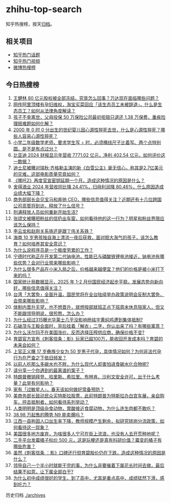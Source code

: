 # zhihu-top-search

知乎热搜榜，按天[归档](./archives)。

## 相关项目

- [知乎热门话题](https://github.com/justjavac/zhihu-trending-hot-questions)
- [知乎热门视频](https://github.com/justjavac/zhihu-trending-hot-video)
- [微博热搜榜](https://github.com/justjavac/weibo-trending-hot-search)

## 今日热搜榜

<!-- BEGIN -->
<!-- 最后更新时间 Tue Mar 25 2025 03:27:16 GMT+0800 (China Standard Time) -->

1. [王健林 80 亿元股权被全部冻结，究竟怎么回事？万达现在面临哪些问题？](https://www.zhihu.com/search?q=https%3A%2F%2Fapi.zhihu.com%2Fquestions%2F15657394578)
1. [网传阿里顶楼有孕妇维权，淘宝买菜回应「该生态员工未被辞退」，什么是生态员工？如何从法律角度解读？](https://www.zhihu.com/search?q=https%3A%2F%2Fapi.zhihu.com%2Fquestions%2F15678164353)
1. [孩子不幸离世，父母投保 50 万保险公司最初拒赔只退还 1.38 万保费，重疾险理赔难题如何化解？](https://www.zhihu.com/search?q=https%3A%2F%2Fapi.zhihu.com%2Fquestions%2F15654002084)
1. [2000 年 0 时 0 分出生的世纪婴儿因心源性猝死去世，什么是心源性猝死？哪些人容易心源性猝死？](https://www.zhihu.com/search?q=https%3A%2F%2Fapi.zhihu.com%2Fquestions%2F15658689284)
1. [小学二年级数学老师，要求学生写 ÷ 时，必须横线尺子比着写、两个点特别圆，是不是有点过分？](https://www.zhihu.com/search?q=https%3A%2F%2Fapi.zhihu.com%2Fquestions%2F452000285)
1. [比亚迪 2024 财报显示年营收 7771.02 亿元，净利 402.54 亿元，如何评价这一数据？](https://www.zhihu.com/search?q=https%3A%2F%2Fapi.zhihu.com%2Fquestions%2F15679199781)
1. [迪士尼被曝对瑞秋·齐格勒主演的新《白雪公主》毫无信心，称其是2.7亿美元的灾难，这部电影质量究竟如何？](https://www.zhihu.com/search?q=https%3A%2F%2Fapi.zhihu.com%2Fquestions%2F14863879786)
1. [《哪吒2》再度官宣密钥延期一个月，造成这种情况的原因是什么？](https://www.zhihu.com/search?q=https%3A%2F%2Fapi.zhihu.com%2Fquestions%2F15471519639)
1. [舍得酒业 2024 年营收同比降 24.41%，归母利润降 80.46%，什么原因造成业绩大幅下降？](https://www.zhihu.com/search?q=https%3A%2F%2Fapi.zhihu.com%2Fquestions%2F1887453420669072694)
1. [商务部部长会见宝马和奔驰 CEO，哪些信息值得关注？近期还有十几位跨国公司高管将到访，释放了什么信号？](https://www.zhihu.com/search?q=https%3A%2F%2Fapi.zhihu.com%2Fquestions%2F15596215038)
1. [刑满释放人员如何重新开始生活?](https://www.zhihu.com/search?q=https%3A%2F%2Fapi.zhihu.com%2Fquestions%2F44127680)
1. [张颂文被曝把粉丝的信扔出车窗，如何看待他的这一行为？明星和粉丝界限应该怎么保持？](https://www.zhihu.com/search?q=https%3A%2F%2Fapi.zhihu.com%2Fquestions%2F15657738223)
1. [李云龙和赵刚关系铁还是跟丁伟关系铁？](https://www.zhihu.com/search?q=https%3A%2F%2Fapi.zhihu.com%2Fquestions%2F301339731)
1. [海南 10 岁男孩独自海上漂流一夜后获救，面对胆大淘气的孩子，该怎么教育？如何培养其安全意识？](https://www.zhihu.com/search?q=https%3A%2F%2Fapi.zhihu.com%2Fquestions%2F15656085669)
1. [为什么说程序员是一个极度劳累的工作？](https://www.zhihu.com/search?q=https%3A%2F%2Fapi.zhihu.com%2Fquestions%2F461572685)
1. [宁德时代称正在开发第二代钠电池，性能已与磷酸铁锂电池接近，钠电池有哪些优势？会对行业带来哪些影响？](https://www.zhihu.com/search?q=https%3A%2F%2Fapi.zhihu.com%2Fquestions%2F15186612962)
1. [为什么很多产品在小米入局之后，价格越来越便宜？他们的价格是被小米打下来的吗？](https://www.zhihu.com/search?q=https%3A%2F%2Fapi.zhihu.com%2Fquestions%2F15377254074)
1. [国家统计局数据显示，2025 年 1-2 月份国民经济起步平稳，发展态势向新向好，哪些信息值得关注？](https://www.zhihu.com/search?q=https%3A%2F%2Fapi.zhihu.com%2Fquestions%2F15159186760)
1. [台湾「大罢免」全面升温，国民党将在全台陆续举办政策说明会反制大罢免，会带来哪些影响？](https://www.zhihu.com/search?q=https%3A%2F%2Fapi.zhihu.com%2Fquestions%2F15628277578)
1. [体制内晋升无望，也不想晋升，就想按部就班正点下班周末休息陪家人，但又不能跟领导明说，很煎熬，怎么办？](https://www.zhihu.com/search?q=https%3A%2F%2Fapi.zhihu.com%2Fquestions%2F1885600625737327178)
1. [为什么经过315曝光华莱士几乎没影响杨铭宇黄焖鸡遭到集体抵制?](https://www.zhihu.com/search?q=https%3A%2F%2Fapi.zhihu.com%2Fquestions%2F15446816958)
1. [石破茂与王毅会面时，背后挂着「解衣」二字，你认出来了吗？有哪些寓意？](https://www.zhihu.com/search?q=https%3A%2F%2Fapi.zhihu.com%2Fquestions%2F15578148896)
1. [为什么沃尔玛不在美国涨价，反而选择压榨供应商，确保价格不变?](https://www.zhihu.com/search?q=https%3A%2F%2Fapi.zhihu.com%2Fquestions%2F14809138371)
1. [育碧官方宣布《刺客信条：影》玩家已超100万，能收回开发成本吗？育碧的未来会如何？](https://www.zhihu.com/search?q=https%3A%2F%2Fapi.zhihu.com%2Fquestions%2F15481802336)
1. [上官正义曝 17 岁彝族少女为 50 岁男子代孕，具体情况如何？为何非法代孕行为在严查之下依旧频发？](https://www.zhihu.com/search?q=https%3A%2F%2Fapi.zhihu.com%2Fquestions%2F15653915559)
1. [以前人吃那么多碳水也不胖，为什么现代人却害怕进食碳水化合物呢?](https://www.zhihu.com/search?q=https%3A%2F%2Fapi.zhihu.com%2Fquestions%2F660487528)
1. [请分享一个你遇到的最离谱的案子？](https://www.zhihu.com/search?q=https%3A%2F%2Fapi.zhihu.com%2Fquestions%2F15426751516)
1. [特朗普撤销拜登、哈里斯、希拉里、布林肯、沙利文安全许可，出于什么考量？此举有何影响？](https://www.zhihu.com/search?q=https%3A%2F%2Fapi.zhihu.com%2Fquestions%2F15579316464)
1. [家有「过敏星人」，春天该如何做好常备预防？](https://www.zhihu.com/search?q=https%3A%2F%2Fapi.zhihu.com%2Fquestions%2F15614242613)
1. [美商务部长鼓动民众买特斯拉股票，此前特朗普为特斯拉办白宫车展，亲自购车，抨击抵制者，如何看待系列举动？](https://www.zhihu.com/search?q=https%3A%2F%2Fapi.zhihu.com%2Fquestions%2F15545953844)
1. [人类明明是顶级杂食动物，胃酸接近食腐动物，为什么连生肉都不敢吃？](https://www.zhihu.com/search?q=https%3A%2F%2Fapi.zhihu.com%2Fquestions%2F14159370972)
1. [38.98 万起售的腾势 N9 能卖爆吗？](https://www.zhihu.com/search?q=https%3A%2F%2Fapi.zhihu.com%2Fquestions%2F15512527961)
1. [江西一县称因人口出生率下降，教师规模产生剩余，拟研究转岗分流政策，如何看待这一现象？](https://www.zhihu.com/search?q=https%3A%2F%2Fapi.zhihu.com%2Fquestions%2F15470790067)
1. [美国很多地方废弃，为啥很多人宁可在街上流浪，也没有人去开荒种地呢？](https://www.zhihu.com/search?q=https%3A%2F%2Fapi.zhihu.com%2Fquestions%2F1886724020151485837)
1. [二手平台发霉橘子标价 500 元，这是玩梗还是真有科研价值？霉变的橘子有哪些危害？](https://www.zhihu.com/search?q=https%3A%2F%2Fapi.zhihu.com%2Fquestions%2F15539424051)
1. [虽然《刺客信条 ：影》口碑还行但育碧股价仍在下跌，造成这种情况的原因是什么？](https://www.zhihu.com/search?q=https%3A%2F%2Fapi.zhihu.com%2Fquestions%2F15396704226)
1. [领导自己一个半小时就能干完的事，为什么非要催着下属花长时间去做，最后结果不如意，让下属全部白干?](https://www.zhihu.com/search?q=https%3A%2F%2Fapi.zhihu.com%2Fquestions%2F1886570565789282494)
1. [为什么初中成绩很好的学生，到了高中，尤其是重点高中，成绩猛然下滑，感到吃力？](https://www.zhihu.com/search?q=https%3A%2F%2Fapi.zhihu.com%2Fquestions%2F280491744)

<!-- END -->

历史归档 [./archives](./archives)

